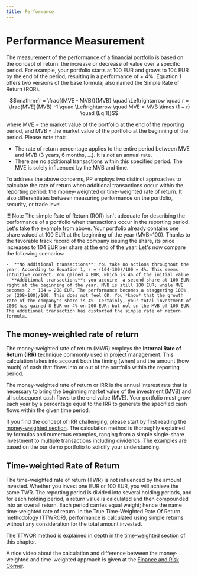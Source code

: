 ```yaml
---
title: Performance
---
```

# Performance Measurement
The measurement of the performance of a financial portfolio is based on the concept of return: the increase or decrease of value over a specific period. For example, your portfolio starts at 100 EUR and grows to 104 EUR by the end of the period, resulting in a performance of + 4%. Equation 1 offers two versions of the base formula; also named the Simple Rate of Return (ROR).

$$\mathrm{r = \frac{(MVE - MVB)}{MVB} \quad \Leftrightarrow \quad r = \frac{MVE}{MVB} -1 \quad \Leftrightarrow \quad MVE = MVB \times (1 + r) \quad (Eq  1)}$$

where MVE = the market value of the portfolio at the end of the reporting period, and MVB = the market value of the portfolio at the beginning of the period. Please note that:

- The rate of return percentage applies to the entire period between MVE and MVB (3 years, 6 months, ...). It is *not* an annual rate.
- There are no additional transactions within this specified period. The MVE is solely influenced by the MVB and time.

To address the above concerns, PP employs two distinct approaches to calculate the rate of return when additional transactions occur within the reporting period: the money-weighted or time-weighted rate of return. It also differentiates between measuring performance on the portfolio, security, or trade level.

!!! Note
    The simple Rate of Return (ROR) isn't adequate for describing the performance of a portfolio when transactions occur in the reporting period. Let's take the example from above. Your portfolio already contains one share valued at 100 EUR at the beginning of the year (MVB=100). Thanks to the favorable  track record of the company issuing the share, its price increases to 104 EUR per share at the end of the year. Let's now compare the following scenarios:
    
    -  **No additional transactions**: You take no actions throughout the year. According to Equation 1, r = (104-100)/100 = 4%. This seems intuitive correct. You gained 4 EUR, which is 4% of the initial value.
    - **Additional transactions**: you acquire  a second share at 100 EUR; right at the beginning of the year. MVB is still 100 EUR; while MVE becomes 2 * 104 = 208 EUR. The performance becomes a staggering 108% or (208-100)/100. This does not feel OK. You *know* that the growth rate of the company's share is 4%. Certainly, your total investment of 200€ has gained 8 EUR or 4% on 200 EUR; but not on the MVB of 100 EUR. The additional transaction has distorted the simple rate of return formula.

## The money-weighted rate of return
The money-weighted rate of return (MWR) employs the **Internal Rate of Return (IRR)** technique commonly used in project management. This calculation takes into account both the timing (when) and the amount (how much) of cash that flows into or out of the portfolio within the reporting period.

The money-weighted rate of return or IRR is the annual interest rate that is necessary to bring the beginning market value of the investment (MVB) and all subsequent cash flows to the end value (MVE). Your portfolio must grow each year by a percentage equal to the IRR to generate the specified cash flows within the given time period.

If you find the concept of IRR challenging, please start by first reading the [money-weighted section](./money-weighted.md). The calculation method is thoroughly explained by formulas and numerous examples, ranging from a simple single-share investment to multiple transactions including dividends. The examples are based on the our demo portfolio to solidify your understanding.

## Time-weighted Rate of Return
The time-weighted rate of return (TWR) is not influenced by the amount invested. Whether you invest one EUR or 100 EUR, you will achieve the same TWR. The reporting period is divided into several holding periods, and for each holding period, a return value is calculated and then compounded into an overall return. Each period carries equal weight; hence the name time-weighted rate of return. In the True Time-Weighted Rate Of Return methodology (TTWROR), performance is calculated using simple returns without any consideration for the total amount invested.

The TTWOR method is explained in depth in the [time-weighted section](./time-weighted.md) of this chapter.

A nice video about the calculation and difference between the money-weighted and time-weighted approach is given at the [Finance and Risk Corner](https://www.youtube.com/watch?v=moNiiau33u0).